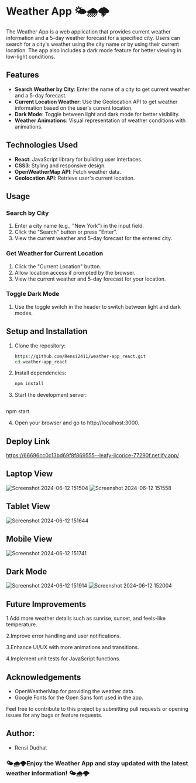 # Weather App 🌤️🌧️🌩️

The Weather App is a web application that provides current weather information and a 5-day weather forecast for a specified city. Users can search for a city's weather using the city name or by using their current location. The app also includes a dark mode feature for better viewing in low-light conditions.

## Features

- **Search Weather by City**: Enter the name of a city to get current weather and a 5-day forecast.
- **Current Location Weather**: Use the Geolocation API to get weather information based on the user's current location.
- **Dark Mode**: Toggle between light and dark mode for better visibility.
- **Weather Animations**: Visual representation of weather conditions with animations.

## Technologies Used

- **React**: JavaScript library for building user interfaces.
- **CSS3**: Styling and responsive design.
- **OpenWeatherMap API**: Fetch weather data.
- **Geolocation API**: Retrieve user's current location.

## Usage

### Search by City

1. Enter a city name (e.g., "New York") in the input field.
2. Click the "Search" button or press "Enter".
3. View the current weather and 5-day forecast for the entered city.

### Get Weather for Current Location

1. Click the "Current Location" button.
2. Allow location access if prompted by the browser.
3. View the current weather and 5-day forecast for your location.

### Toggle Dark Mode

1. Use the toggle switch in the header to switch between light and dark modes.

## Setup and Installation

1. Clone the repository:
   ```bash
   https://github.com/Rensi2411/weather-app_react.git
   cd weather-app_react

2. Install dependencies:
   ```bash
   npm install

3. Start the development server:
   ```bash
npm start

4. Open your browser and go to http://localhost:3000.

## Deploy Link
https://66696cc0c13bd69f8f869555--leafy-licorice-77290f.netlify.app/

## Laptop View
![Screenshot 2024-06-12 151504](https://github.com/Rensi2411/weather-app_react/assets/131978061/ceeaaaed-c404-4568-99dc-a9adc828d922)
![Screenshot 2024-06-12 151558](https://github.com/Rensi2411/weather-app_react/assets/131978061/d893e641-12bf-4a26-a7e5-1791e4b44ab2)

## Tablet View
![Screenshot 2024-06-12 151644](https://github.com/Rensi2411/weather-app_react/assets/131978061/8c228e4a-2e9d-4eb0-9860-25b5dda95d26)

## Mobile View
![Screenshot 2024-06-12 151741](https://github.com/Rensi2411/weather-app_react/assets/131978061/fc5ace50-cd03-48d5-849f-12d8e35b227b)

## Dark Mode
![Screenshot 2024-06-12 151914](https://github.com/Rensi2411/weather-app_react/assets/131978061/cff4dadb-1972-4601-bd78-82cffc933bbe)
![Screenshot 2024-06-12 152004](https://github.com/Rensi2411/weather-app_react/assets/131978061/26c47dbe-d363-459e-ad55-9dddae426884)


## Future Improvements

1.Add more weather details such as sunrise, sunset, and feels-like temperature.

2.Improve error handling and user notifications.

3.Enhance UI/UX with more animations and transitions.

4.Implement unit tests for JavaScript functions.

## Acknowledgements
- OpenWeatherMap for providing the weather data.
- Google Fonts for the Open Sans font used in the app.

Feel free to contribute to this project by submitting pull requests or opening issues for any bugs or feature requests.

## Author:
- Rensi Dudhat

### 🌤️🌧🌩️Enjoy the Weather App and stay updated with the latest weather information! 🌤️🌧🌩️
